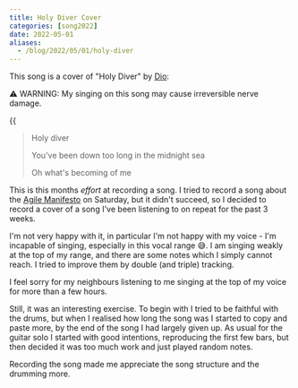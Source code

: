 ```yaml
--- 
title: Holy Diver Cover
categories: [song2022]
date: 2022-05-01
aliases:
  - /blog/2022/05/01/holy-diver
---
```


This song is a cover of "Holy Diver" by [Dio](https://en.wikipedia.org/wiki/Holy_Diver):

⚠ WARNING: My singing on this song may cause irreversible nerve damage.


{{<audio src="/audio/holydiver.mp3" caption="Holy Diver" >}}

> Holy diver
>
> You've been down too long in the midnight sea
>
> Oh what's becoming of me

This is this months _effort_ at recording a song. I tried to record a song
about the [Agile Manifesto](https://agilemanifesto.org/) on Saturday, but it
didn't succeed, so I decided to record a cover of a song I've been listening
to on repeat for the past 3 weeks.

I'm not very happy with it, in particular I'm not happy with my voice - I'm
incapable of singing, especially in this vocal range 😅. I am singing
weakly at the top of my range, and there are some notes which I simply cannot
reach. I tried to improve them by double (and triple) tracking.

I feel sorry for my neighbours listening to me singing at the top of my voice
for more than a few hours.

Still, it was an interesting exercise. To begin with I tried to be faithful
with the drums, but when I realised how long the song was I started to copy
and paste more, by the end of the song I had largely given up. As usual for
the guitar solo I started with good intentions, reproducing the first few
bars, but then decided it was too much work and just played random notes.

Recording the song made me appreciate the song structure and the drumming
more.
